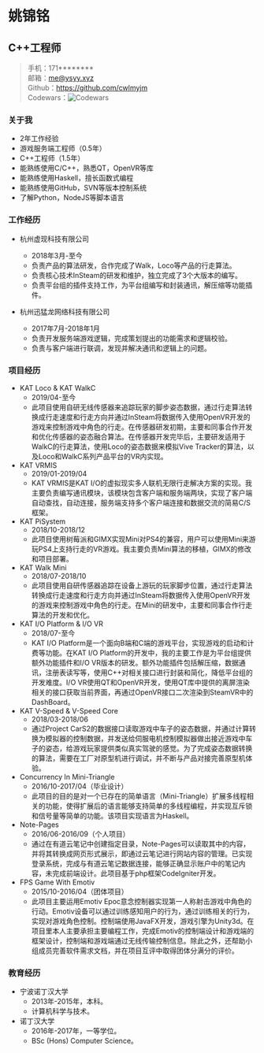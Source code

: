 # 姚锦铭
## C++工程师
> 手机：171********    
> 邮箱：me@ysyy.xyz  
> Github：https://github.com/cwlmyjm  
> Codewars：![Codewars](https://www.codewars.com/users/cwlmyjm/badges/micro)  

### 关于我
- 2年工作经验
- 游戏服务端工程师（0.5年）
- C++工程师（1.5年）
- 能熟练使用C/C++，熟悉QT，OpenVR等库
- 能熟练使用Haskell，擅长函数式编程
- 能熟练使用GitHub，SVN等版本控制系统
- 了解Python，NodeJS等脚本语言

### 工作经历
- 杭州虚现科技有限公司
    - 2018年3月-至今
    - 负责产品的算法研发，合作完成了Walk，Loco等产品的行走算法。
    - 负责核心技术InSteam的研发和维护，独立完成了3个大版本的编写。
    - 负责平台组的插件支持工作，为平台组编写和封装通讯，解压缩等功能插件。

- 杭州迅猛龙网络科技有限公司
    - 2017年7月-2018年1月
    - 负责开发服务端游戏逻辑，完成策划提出的功能需求和逻辑校验。
    - 负责与客户端进行联调，发现并解决通讯和逻辑上的问题。

### 项目经历
- KAT Loco & KAT WalkC
    - 2019/04-至今
    - 此项目使用自研无线传感器来追踪玩家的脚步姿态数据，通过行走算法转换成行走速度和行走方向并通过InSteam将数据传入使用OpenVR开发的游戏来控制游戏中角色的行走。在传感器研发初期，主要和同事合作开发和优化传感器的姿态融合算法。在传感器开发完毕后，主要研发适用于WalkC的行走算法，使用Loco的姿态数据来模拟Vive Tracker的算法，以及Loco和WalkC系列产品平台的VR内实现。
- KAT VRMIS
    - 2019/01-2019/04
    - KAT VRMIS是KAT I/O的虚拟现实多人联机无限行走解决方案的实现。我主要负责编写通讯模块，该模块包含客户端和服务端两块，实现了客户端自动查找，自动连接，服务端支持多个客户端连接和数据交流的简易C/S框架。
- KAT PiSystem
    - 2018/10-2018/12
    - 此项目使用树莓派和GIMX实现Mini对PS4的兼容，用户可以使用Mini来游玩PS4上支持行走的VR游戏。我主要负责Mini算法的移植，GIMX的修改和项目部署。
- KAT Walk Mini
    - 2018/07-2018/10
    - 此项目使用自研传感器追踪在设备上游玩的玩家脚步位置，通过行走算法转换成行走速度和行走方向并通过InSteam将数据传入使用OpenVR开发的游戏来控制游戏中角色的行走。在Mini的研发中，主要和同事合作行走算法的开发和优化。
- KAT I/O Platform & I/O VR
    - 2018/07-至今
    - KAT I/O Platform是一个面向B端和C端的游戏平台，实现游戏的启动和计费等功能。在KAT I/O Platform的开发中，我的主要工作是为平台组提供额外功能插件和I/O VR版本的研发。额外功能插件包括解压缩，数据通讯，注册表读写等，使用C++对相关接口进行封装和简化，降低平台组的开发难度。I/O VR使用QT和OpenVR开发，使用QT库中提供的离屏渲染相关的接口获取当前界面，再通过OpenVR接口二次渲染到SteamVR中的DashBoard。
- KAT V-Speed & V-Speed Core
    - 2018/03-2018/06
    - 通过Project CarS2的数据接口读取游戏中车子的姿态数据，并通过计算转换为模拟器的控制数据，并发送给伺服电机控制模拟器做出接近游戏中车子的姿态，给游戏玩家提供类似真实驾驶的感觉。为了完成姿态数据转换的算法，需要在工厂对原型机进行调试，并不断与产品对接完善原型机体验。
- Concurrency In Mini-Triangle
    - 2016/10-2017/04（毕业设计）
    - 此项目的目的是对一个已存在的简单语言（Mini-Triangle）扩展多线程相关的功能，使得扩展后的语言能够支持简单的多线程编程，并实现互斥锁和信号量等简单的功能。该项目实现语言为Haskell。
- Note-Pages
    - 2016/06-2016/09（个人项目）
    - 通过在有道云笔记中创建指定目录，Note-Pages可以读取其中的内容，并将其转换成网页形式展示，即通过云笔记进行网站内容的管理。已实现登录系统，完成与有道云笔记数据连接，能够正确显示账户中的笔记内容，未完成前端设计。此项目基于php框架CodeIgniter开发。
- FPS Game With Emotiv
    - 2015/10-2016/04（团体项目）
    - 此项目主要运用Emotiv Epoc意念控制器实现第一人称射击游戏中角色的行动。Emotiv设备可以通过训练感知用户的行为，通过训练相关的行为，实现对游戏角色控制。控制端使用JavaFX开发，游戏引擎为Unity3d。在项目里本人主要承担主要编程工作，完成Emotiv的控制端设计和游戏端的框架设计，控制端和游戏端通过无线传输控制信息。除此之外，还帮助小组成员完善软件需求文档，并在项目互评中取得团体分满分的评价。

### 教育经历
- 宁波诺丁汉大学
    - 2013年-2015年，本科。
    - 计算机科学与技术。
- 诺丁汉大学
    - 2016年-2017年，一等学位。
    - BSc (Hons) Computer Science。
